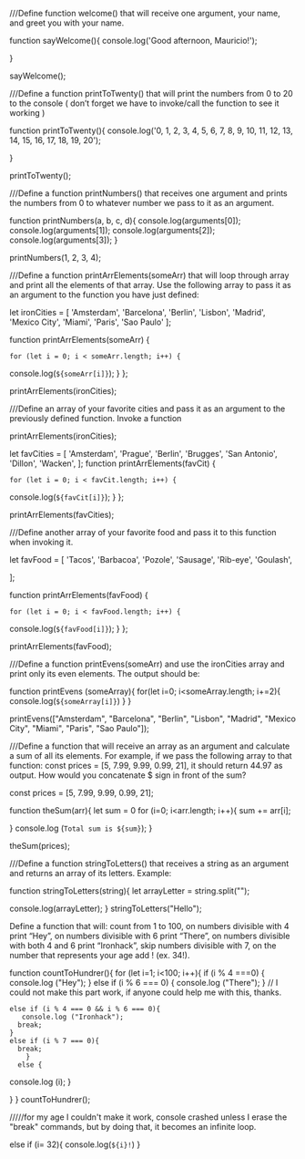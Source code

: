 ///Define function welcome() that will receive one argument, your name, and greet you with your name.

function sayWelcome(){
  console.log('Good afternoon, Mauricio!');
  
}

sayWelcome();

///Define a function printToTwenty() that will print the numbers from 0 to 20 to the console ( don’t forget we have to invoke/call the function to see it working )

function printToTwenty(){
  console.log('0, 1, 2, 3, 4, 5, 6, 7, 8, 9, 10, 11, 12, 13, 14, 15, 16, 17, 18, 19, 20');
  
}

printToTwenty();

///Define a function printNumbers() that receives one argument and prints the numbers from 0 to whatever number we pass to it as an argument.

function printNumbers(a, b, c, d){
  console.log(arguments[0]);
  console.log(arguments[1]);
  console.log(arguments[2]);
  console.log(arguments[3]);
} 

printNumbers(1, 2, 3, 4);


///Define a function printArrElements(someArr) that will loop through array and print all the elements of that array. Use the following array to pass it as an argument to the function you have just defined:

let ironCities = [
  'Amsterdam',
  'Barcelona',
  'Berlin',
  'Lisbon',
  'Madrid',
  'Mexico City',
  'Miami',
  'Paris',
  'Sao Paulo'
];

function printArrElements(someArr) {
  
    for (let i = 0; i < someArr.length; i++) {
  console.log(`${someArr[i]}`);
  }
};

printArrElements(ironCities);


///Define an array of your favorite cities and pass it as an argument to the previously defined function. Invoke a function

printArrElements(ironCities);

let favCities = [
  'Amsterdam',
  'Prague',
  'Berlin',
  'Brugges',
  'San Antonio',
  'Dillon',
  'Wacken',
];
function printArrElements(favCit) {
  
    for (let i = 0; i < favCit.length; i++) {
  console.log(`${favCit[i]}`);
  }
};

printArrElements(favCities);

///Define another array of your favorite food and pass it to this function when invoking it.

let favFood = [
  'Tacos',
  'Barbacoa',
  'Pozole',
  'Sausage',
  'Rib-eye',
  'Goulash',
 
];

function printArrElements(favFood) {
  
    for (let i = 0; i < favFood.length; i++) {
  console.log(`${favFood[i]}`);
  }
};

printArrElements(favFood);

///Define a function printEvens(someArr) and use the ironCities array and print only its even elements. The output should be:

function printEvens (someArray){
  for(let i=0; i<someArray.length; i+=2){
    console.log(`${someArray[i]}`)
  }
}


printEvens(["Amsterdam", "Barcelona", "Berlin", "Lisbon", "Madrid", "Mexico City", "Miami", "Paris", "Sao Paulo"]); 


///Define a function that will receive an array as an argument and calculate a sum of all its elements. For example, if we pass the following array to that function: const prices = [5, 7.99, 9.99, 0.99, 21], it should return 44.97 as output. How would you concatenate $ sign in front of the sum?

const prices = [5, 7.99, 9.99, 0.99, 21];

function theSum(arr){
let sum = 0
for (i=0; i<arr.length; i++){
    sum += arr[i];
  
 
}
   console.log (`Total sum is ${sum}`);
}

theSum(prices);


///Define a function stringToLetters() that receives a string as an argument and returns an array of its letters. Example:

function stringToLetters(string){
  let arrayLetter = string.split("");
 
 
  console.log(arrayLetter);
}
stringToLetters("Hello");


Define a function that will:
count from 1 to 100,
on numbers divisible with 4 print “Hey”,
on numbers divisible with 6 print “There”,
on numbers divisible with both 4 and 6 print “Ironhack”,
skip numbers divisible with 7,
on the number that represents your age add ! (ex. 34!).

function countToHundrer(){
  for (let i=1; i<100; i++){
    if (i % 4 ===0) {
       console.log ("Hey");
    }
    else if (i % 6 === 0) {
       console.log ("There");
    } 
// I could not make this part work, if anyone could help me with this, thanks.

    else if (i % 4 === 0 && i % 6 === 0){
       console.log ("Ironhack");
      break;
    }
    else if (i % 7 === 0){
      break;
        }
      else {
  console.log (i);
}
    
  }
}
countToHundrer();


/////for my age I couldn't make it work, console crashed unless I erase the "break" commands, but by doing that, it becomes an infinite loop.

else if (i= 32){
      console.log(`${i}!`)
    }
